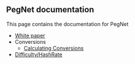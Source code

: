 ## PegNet documentation

This page contains the documentation for PegNet

* [White paper](whitepaper.md)
* Conversions
  * [Calculating Conversions](docs/calculatingconversions.pdf)
* [Difficulty/HashRate](docs/targeting.pdf)
